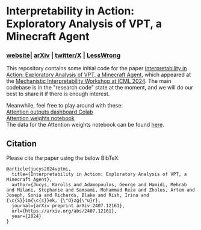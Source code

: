 # Interpretability in Action: Exploratory Analysis of VPT, a Minecraft Agent
### [website](https://sites.google.com/view/vpt-mi/)| [arXiv](https://arxiv.org/abs/2407.12161) | [twitter/X](TODO) | [LessWrong](https://www.lesswrong.com/posts/DrKMpQ8cTyvTdSGzk/interpretability-in-action-exploratory-analysis-of-vpt-a)

This repository contains some initial code for the paper [Interpretability in Action: Exploratory Analysis of VPT, a Minecraft Agent](https://arxiv.org/abs/2407.12161), which appeared at the [Mechanistic Interpretability Workshop at ICML 2024](https://icml2024mi.pages.dev/). 
The main codebase is in the "research code" state at the moment, and we will do our best to share it if there is enough interest.  

Meanwhile, feel free to play around with these:  
[Attention outputs dashboard Colab](https://colab.research.google.com/drive/1YOwrDGu4lqolrchDFE_BddLrqZ7yaGQX?usp=sharing)  
[Attention weights notebook](attention-weights.ipynb)  
The data for the Attention weights notebook can be found [here](https://drive.google.com/file/d/1Yw9dU8r_UNOMdksYchndoiPXBvuPnqzm/view?usp=sharing).

## Citation

Please cite the paper using the below BibTeX:

```
@article{jucys2024vptmi,
  title={Interpretability in Action: Exploratory Analysis of VPT, a Minecraft Agent},
  author={Jucys, Karolis and Adamopoulos, George and Hamidi, Mehrab and Milani, Stephanie and Samsami, Mohammad Reza and Zholus, Artem and Joseph, Sonia and Richards, Blake and Rish, Irina and {\c{S}}im{\c{s}}ek, {\"O}zg{\"u}r},
  journal={arXiv preprint arXiv:2407.12161},
  url={https://arxiv.org/abs/2407.12161},
  year={2024}
}
```
